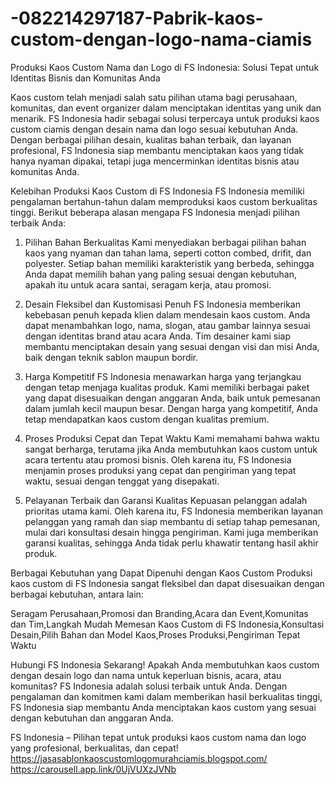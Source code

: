 # -082214297187-Pabrik-kaos-custom-dengan-logo-nama-ciamis
Produksi Kaos Custom Nama dan Logo di FS Indonesia: Solusi Tepat untuk Identitas Bisnis dan Komunitas Anda

Kaos custom telah menjadi salah satu pilihan utama bagi perusahaan, komunitas, dan event organizer dalam menciptakan identitas yang unik dan menarik. FS Indonesia hadir sebagai solusi terpercaya untuk produksi kaos custom ciamis dengan desain nama dan logo sesuai kebutuhan Anda. Dengan berbagai pilihan desain, kualitas bahan terbaik, dan layanan profesional, FS Indonesia siap membantu menciptakan kaos yang tidak hanya nyaman dipakai, tetapi juga mencerminkan identitas bisnis atau komunitas Anda.

Kelebihan Produksi Kaos Custom di FS Indonesia
FS Indonesia memiliki pengalaman bertahun-tahun dalam memproduksi kaos custom berkualitas tinggi. Berikut beberapa alasan mengapa FS Indonesia menjadi pilihan terbaik Anda:

1. Pilihan Bahan Berkualitas
Kami menyediakan berbagai pilihan bahan kaos yang nyaman dan tahan lama, seperti cotton combed, drifit, dan polyester. Setiap bahan memiliki karakteristik yang berbeda, sehingga Anda dapat memilih bahan yang paling sesuai dengan kebutuhan, apakah itu untuk acara santai, seragam kerja, atau promosi.

2. Desain Fleksibel dan Kustomisasi Penuh
FS Indonesia memberikan kebebasan penuh kepada klien dalam mendesain kaos custom. Anda dapat menambahkan logo, nama, slogan, atau gambar lainnya sesuai dengan identitas brand atau acara Anda. Tim desainer kami siap membantu menciptakan desain yang sesuai dengan visi dan misi Anda, baik dengan teknik sablon maupun bordir.

3. Harga Kompetitif
FS Indonesia menawarkan harga yang terjangkau dengan tetap menjaga kualitas produk. Kami memiliki berbagai paket yang dapat disesuaikan dengan anggaran Anda, baik untuk pemesanan dalam jumlah kecil maupun besar. Dengan harga yang kompetitif, Anda tetap mendapatkan kaos custom dengan kualitas premium.

4. Proses Produksi Cepat dan Tepat Waktu
Kami memahami bahwa waktu sangat berharga, terutama jika Anda membutuhkan kaos custom untuk acara tertentu atau promosi bisnis. Oleh karena itu, FS Indonesia menjamin proses produksi yang cepat dan pengiriman yang tepat waktu, sesuai dengan tenggat yang disepakati.

5. Pelayanan Terbaik dan Garansi Kualitas
Kepuasan pelanggan adalah prioritas utama kami. Oleh karena itu, FS Indonesia memberikan layanan pelanggan yang ramah dan siap membantu di setiap tahap pemesanan, mulai dari konsultasi desain hingga pengiriman. Kami juga memberikan garansi kualitas, sehingga Anda tidak perlu khawatir tentang hasil akhir produk.

Berbagai Kebutuhan yang Dapat Dipenuhi dengan Kaos Custom
Produksi kaos custom di FS Indonesia sangat fleksibel dan dapat disesuaikan dengan berbagai kebutuhan, antara lain:

Seragam Perusahaan,Promosi dan Branding,Acara dan Event,Komunitas dan Tim,Langkah Mudah Memesan Kaos Custom di FS Indonesia,Konsultasi Desain,Pilih Bahan dan Model Kaos,Proses Produksi,Pengiriman Tepat Waktu

Hubungi FS Indonesia Sekarang!
Apakah Anda membutuhkan kaos custom dengan desain logo dan nama untuk keperluan bisnis, acara, atau komunitas? FS Indonesia adalah solusi terbaik untuk Anda. Dengan pengalaman dan komitmen kami dalam memberikan hasil berkualitas tinggi, FS Indonesia siap membantu Anda menciptakan kaos custom yang sesuai dengan kebutuhan dan anggaran Anda.

FS Indonesia – Pilihan tepat untuk produksi kaos custom nama dan logo yang profesional, berkualitas, dan cepat!
https://jasasablonkaoscustomlogomurahciamis.blogspot.com/
https://carousell.app.link/0UjVUXzJVNb
